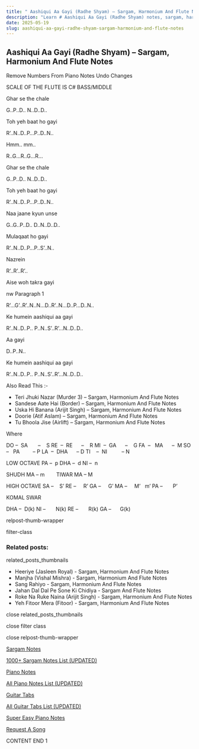 ```yaml
---
title: " Aashiqui Aa Gayi (Radhe Shyam) – Sargam, Harmonium And Flute Notes"
description: "Learn # Aashiqui Aa Gayi (Radhe Shyam) notes, sargam, harmonium notations and flute notes. Easy step-by-step tutorial for beginners."
date: 2025-05-19
slug: aashiqui-aa-gayi-radhe-shyam-sargam-harmonium-and-flute-notes
---
```


## Aashiqui Aa Gayi (Radhe Shyam) – Sargam, Harmonium And Flute Notes

Remove Numbers From Piano Notes
Undo Changes

SCALE OF THE FLUTE IS C# BASS/MIDDLE

Ghar se the chale

G..P..D.. N..D..D..

Toh yeh baat ho gayi

R’..N..D..P…P..D..N..

Hmm.. mm..

R..G…R..G…R…

Ghar se the chale

G..P..D.. N..D..D..

Toh yeh baat ho gayi

R’..N..D..P…P..D..N..

Naa jaane kyun unse

G..G..P..D.. D..N..D..D..

Mulaqaat ho gayi

R’..N..D..P…P..S’..N..

Nazrein

R’..R’..R’..

Aise woh takra gayi

nw Paragraph 1

R’…G’..R’..N..N…D..R’..N…D..P…D..N..

Ke humein aashiqui aa gayi

R’..N..D..P.. P..N..S’..R’…N..D..D..

Aa gayi

D..P..N..

Ke humein aashiqui aa gayi

R’..N..D..P.. P..N..S’..R’…N..D..D..

Also Read This :-

- Teri Jhuki Nazar (Murder 3) – Sargam, Harmonium And Flute Notes
- Sandese Aate Hai (Border) – Sargam, Harmonium And Flute Notes
- Uska Hi Banana (Arijit Singh) – Sargam, Harmonium And Flute Notes
- Doorie (Atif Aslam) – Sargam, Harmonium And Flute Notes
- Tu Bhoola Jise (Airlift) – Sargam, Harmonium And Flute Notes

Where

DO –  SA       –    S
RE  –  RE      –    R
MI  –  GA      –    G
FA  –   MA      –  M
SO  –   PA         – P
LA  –  DHA      – D
TI    –  NI          – N

LOW OCTAVE
PA –  p
DHA –  d
NI –  n

SHUDH MA – m        TIWAR MA – M

HIGH OCTAVE
SA –    S’
RE –     R’
GA –     G’
MA –     M’   m’
PA –       P’

KOMAL SWAR

DHA –  D(k)
NI –       N(k)
RE –       R(k)
GA –      G(k)

relpost-thumb-wrapper

filter-class

### Related posts:

related_posts_thumbnails

- Heeriye (Jasleen Royal) - Sargam, Harmonium And Flute Notes
- Manjha (Vishal Mishra) - Sargam, Harmonium And Flute Notes
- Sang Rahiyo - Sargam, Harmonium And Flute Notes
- Jahan Dal Dal Pe Sone Ki Chidiya - Sargam And Flute Notes
- Roke Na Ruke Naina (Arijit Singh) - Sargam, Harmonium And Flute Notes
- Yeh Fitoor Mera (Fitoor) - Sargam, Harmonium And Flute Notes

close related_posts_thumbnails

close filter class

close relpost-thumb-wrapper

[Sargam Notes](/sargam-notes.html)

[1000+ Sargam Notes List (UPDATED)](/all-songs-list-sargam-notes.html)

[Piano Notes](/piano-notes.html)

[All Piano Notes List (UPDATED)](/all-songs-list-piano-notes.html)

[Guitar Tabs](/guitar-tabs.html)

[All Guitar Tabs List (UPDATED)](/all-songs-list-guitar-tabs.html)

[Super Easy Piano Notes](https://studywall.in/)

[Request A Song](/request-a-song.html)

CONTENT END 1
